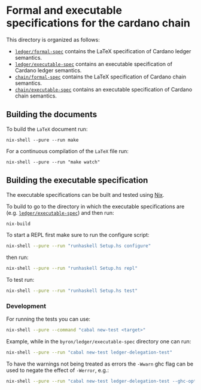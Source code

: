 # Formal and executable specifications for the cardano chain

This directory is organized as follows:

- [`ledger/formal-spec`](ledger/formal-spec) contains the LaTeX specification of Cardano
  ledger semantics.
- [`ledger/executable-spec`](ledger/executable-spec) contains an executable specification of Cardano
  ledger semantics.
- [`chain/formal-spec`](chain/formal-spec) contains the LaTeX specification of Cardano
  chain semantics.
- [`chain/executable-spec`](chain/executable-spec) contains an executable specification of Cardano chain
  semantics.

## Building the documents

To build the `LaTeX` document run:

```shell
nix-shell --pure --run make
```

For a continuous compilation of the `LaTeX` file run:

```shell
nix-shell --pure --run "make watch"
```

## Building the executable specification

The executable specifications can be built and tested using
[Nix](https://nixos.org/nix/).

To build to go to the directory in which the executable specifications are
(e.g. [`ledger/executable-spec`](ledger/executable-spec)) and then run:

```sh
nix-build
```

To start a REPL first make sure to run the configure script:

```sh
nix-shell --pure --run "runhaskell Setup.hs configure"
```

then run:

```sh
nix-shell --pure --run "runhaskell Setup.hs repl"
```

To test run:

```sh
nix-shell --pure --run "runhaskell Setup.hs test"
```

### Development

For running the tests you can use:

```sh
nix-shell --pure --command "cabal new-test <target>"
```

Example, while in the `byron/ledger/executable-spec` directory one can run:

```sh
nix-shell --pure --run "cabal new-test ledger-delegation-test"
```

To have the warnings not being treated as errors the `-Wwarn` ghc flag can be
used to negate the effect of `-Werror`, e.g.:

```sh
nix-shell --pure --run "cabal new-test ledger-delegation-test --ghc-options='-Wwarn'"
```
